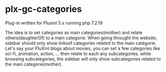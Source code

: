 # plx-gc-categories

Plug-in written for Pluxml 5.x running php 7.2.19

The idea is to set categories as main categories(mother) and relate others(daughterOf) to a main categorie.
When going throught the website, sidebar should only show linksof  categories related to the main catégorie. 
Let's say your PluXml blogs about movies, you can set a few categories like sci-fi, animation, action, ... 
then relate to each any subcategories. while browsing subcategories, the sidebar will only show subcategories 
related to the main categorie(mother).

